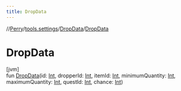 ```yaml
---
title: DropData
---
```

//[Perry](../../../index.html)/[tools.settings](../index.html)/[DropData](index.html)/[DropData](-drop-data.html)



# DropData



[jvm]\
fun [DropData](-drop-data.html)(id: [Int](https://kotlinlang.org/api/latest/jvm/stdlib/kotlin/-int/index.html), dropperId: [Int](https://kotlinlang.org/api/latest/jvm/stdlib/kotlin/-int/index.html), itemId: [Int](https://kotlinlang.org/api/latest/jvm/stdlib/kotlin/-int/index.html), minimumQuantity: [Int](https://kotlinlang.org/api/latest/jvm/stdlib/kotlin/-int/index.html), maximumQuantity: [Int](https://kotlinlang.org/api/latest/jvm/stdlib/kotlin/-int/index.html), questId: [Int](https://kotlinlang.org/api/latest/jvm/stdlib/kotlin/-int/index.html), chance: [Int](https://kotlinlang.org/api/latest/jvm/stdlib/kotlin/-int/index.html))




